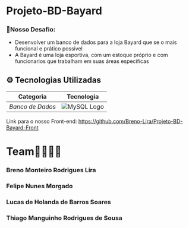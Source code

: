 # Projeto-BD-Bayard


### 🧱Nosso Desafio:
 + Desenvolver um banco de dados para a loja Bayard que se o mais funcional e prático possivel
 + A Bayard é uma loja esportiva, com um estoque próprio e com funcionarios que trabalham em suas áreas especificas

## ⚙ Tecnologias Utilizadas

| Categoria                   | Tecnologia                                                                           |
|-----------------------------|--------------------------------------------------------------------------------------|
| *Banco de Dados*            | <img src="https://encrypted-tbn0.gstatic.com/images?q=tbn:ANd9GcTFPLXqRyw5PEl4ETnuzYuP5XhUI51sUdQzcg&s" alt="MySQL Logo" style="border-radius: 3px;"> |

Link para o nosso Front-end: https://github.com/Breno-Lira/Projeto-BD-Bayard-Front

# Team👩‍👩‍👦‍👦
 ### Breno Monteiro Rodrigues Lira
 ### Felipe Nunes Morgado
 ### Lucas de Holanda de Barros Soares
 ### Thiago Manguinho Rodrigues de Sousa
